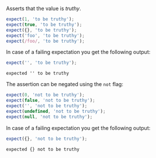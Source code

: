 Asserts that the value is _truthy_.

<!-- evaluate -->
```javascript
expect(1, 'to be truthy');
expect(true, 'to be truthy');
expect({}, 'to be truthy');
expect('foo', 'to be truthy');
expect(/foo/, 'to be truthy');
```
<!-- /evaluate -->

In case of a failing expectation you get the following output:

<!-- evaluate -->
```javascript
expect('', 'to be truthy');
```

```
expected '' to be truthy
```
<!-- /evaluate -->

The assertion can be negated using the `not` flag:

<!-- evaluate -->
```javascript
expect(0, 'not to be truthy');
expect(false, 'not to be truthy');
expect('', 'not to be truthy');
expect(undefined, 'not to be truthy');
expect(null, 'not to be truthy');
```
<!-- /evaluate -->

In case of a failing expectation you get the following output:

<!-- evaluate -->
```javascript
expect({}, 'not to be truthy');
```

```
expected {} not to be truthy
```
<!-- /evaluate -->
